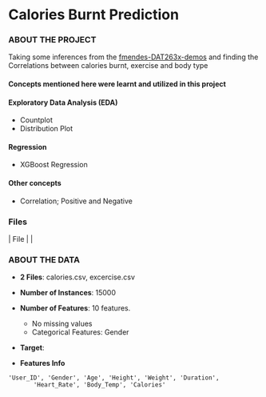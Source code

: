 # Calories Burnt Prediction

### ABOUT THE PROJECT
Taking some inferences from the [fmendes-DAT263x-demos](https://www.kaggle.com/datasets/fmendes/fmendesdat263xdemos) and finding the Correlations between calories burnt, exercise and body type
#### Concepts mentioned here were learnt and utilized in this project

#### Exploratory Data Analysis (EDA)
- Countplot
- Distribution Plot

#### Regression
- XGBoost Regression

#### Other concepts
- Correlation; Positive and Negative

### Files
| File | |

### ABOUT THE DATA
- **2 Files**: calories.csv, excercise.csv
- **Number of Instances**: 15000
- **Number of Features**: 10 features.
    - No missing values
    - Categorical Features: Gender
- **Target**: 

- **Features Info**
```
'User_ID', 'Gender', 'Age', 'Height', 'Weight', 'Duration',
       'Heart_Rate', 'Body_Temp', 'Calories'
```